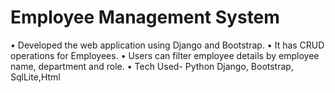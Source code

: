﻿# Employee Management System
• Developed the web application using Django and Bootstrap.
• It has CRUD operations for Employees.
• Users can filter employee details by employee name, department and role.
• Tech Used- Python Django, Bootstrap, SqlLite,Html
